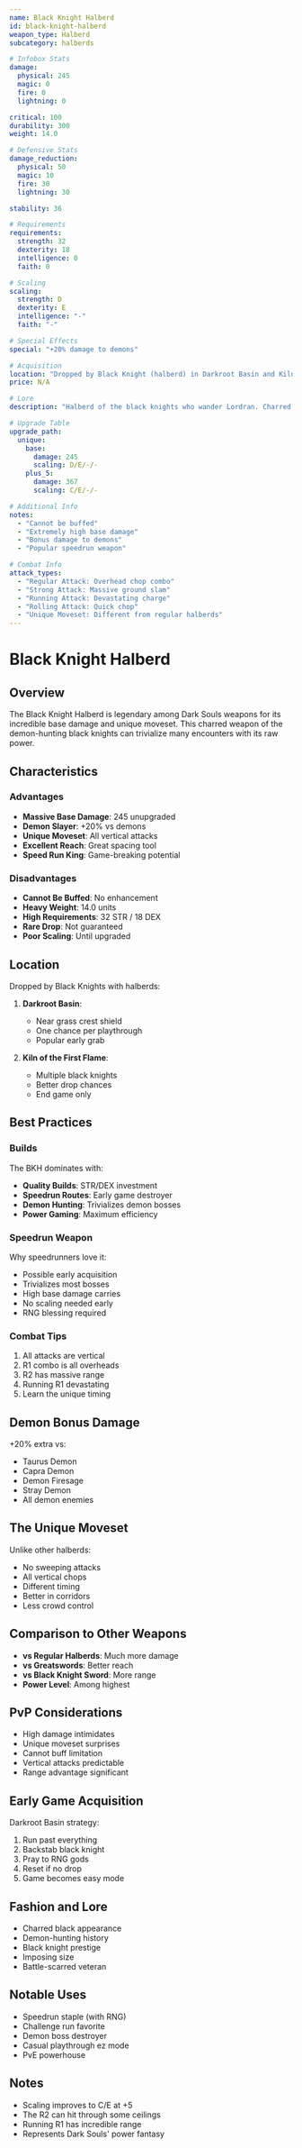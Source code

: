 ```yaml
---
name: Black Knight Halberd
id: black-knight-halberd
weapon_type: Halberd
subcategory: halberds

# Infobox Stats
damage:
  physical: 245
  magic: 0
  fire: 0
  lightning: 0

critical: 100
durability: 300
weight: 14.0

# Defensive Stats  
damage_reduction:
  physical: 50
  magic: 10
  fire: 30
  lightning: 30

stability: 36

# Requirements
requirements:
  strength: 32
  dexterity: 18
  intelligence: 0
  faith: 0

# Scaling
scaling:
  strength: D
  dexterity: E
  intelligence: "-"
  faith: "-"

# Special Effects
special: "+20% damage to demons"

# Acquisition
location: "Dropped by Black Knight (halberd) in Darkroot Basin and Kiln of the First Flame."
price: N/A

# Lore
description: "Halberd of the black knights who wander Lordran. Charred black from battling demons."

# Upgrade Table
upgrade_path:
  unique:
    base:
      damage: 245
      scaling: D/E/-/-
    plus_5:
      damage: 367
      scaling: C/E/-/-

# Additional Info
notes:
  - "Cannot be buffed"
  - "Extremely high base damage"
  - "Bonus damage to demons"
  - "Popular speedrun weapon"

# Combat Info
attack_types:
  - "Regular Attack: Overhead chop combo"
  - "Strong Attack: Massive ground slam"
  - "Running Attack: Devastating charge"
  - "Rolling Attack: Quick chop"
  - "Unique Moveset: Different from regular halberds"
---
```


# Black Knight Halberd

## Overview
The Black Knight Halberd is legendary among Dark Souls weapons for its incredible base damage and unique moveset. This charred weapon of the demon-hunting black knights can trivialize many encounters with its raw power.

## Characteristics

### Advantages
- **Massive Base Damage**: 245 unupgraded
- **Demon Slayer**: +20% vs demons
- **Unique Moveset**: All vertical attacks
- **Excellent Reach**: Great spacing tool
- **Speed Run King**: Game-breaking potential

### Disadvantages
- **Cannot Be Buffed**: No enhancement
- **Heavy Weight**: 14.0 units
- **High Requirements**: 32 STR / 18 DEX
- **Rare Drop**: Not guaranteed
- **Poor Scaling**: Until upgraded

## Location
Dropped by Black Knights with halberds:
1. **Darkroot Basin**: 
   - Near grass crest shield
   - One chance per playthrough
   - Popular early grab

2. **Kiln of the First Flame**:
   - Multiple black knights
   - Better drop chances
   - End game only

## Best Practices

### Builds
The BKH dominates with:
- **Quality Builds**: STR/DEX investment
- **Speedrun Routes**: Early game destroyer
- **Demon Hunting**: Trivializes demon bosses
- **Power Gaming**: Maximum efficiency

### Speedrun Weapon
Why speedrunners love it:
- Possible early acquisition
- Trivializes most bosses
- High base damage carries
- No scaling needed early
- RNG blessing required

### Combat Tips
1. All attacks are vertical
2. R1 combo is all overheads
3. R2 has massive range
4. Running R1 devastating
5. Learn the unique timing

## Demon Bonus Damage
+20% extra vs:
- Taurus Demon
- Capra Demon
- Demon Firesage
- Stray Demon
- All demon enemies

## The Unique Moveset
Unlike other halberds:
- No sweeping attacks
- All vertical chops
- Different timing
- Better in corridors
- Less crowd control

## Comparison to Other Weapons
- **vs Regular Halberds**: Much more damage
- **vs Greatswords**: Better reach
- **vs Black Knight Sword**: More range
- **Power Level**: Among highest

## PvP Considerations
- High damage intimidates
- Unique moveset surprises
- Cannot buff limitation
- Vertical attacks predictable
- Range advantage significant

## Early Game Acquisition
Darkroot Basin strategy:
1. Run past everything
2. Backstab black knight
3. Pray to RNG gods
4. Reset if no drop
5. Game becomes easy mode

## Fashion and Lore
- Charred black appearance
- Demon-hunting history
- Black knight prestige
- Imposing size
- Battle-scarred veteran

## Notable Uses
- Speedrun staple (with RNG)
- Challenge run favorite
- Demon boss destroyer
- Casual playthrough ez mode
- PvE powerhouse

## Notes
- Scaling improves to C/E at +5
- The R2 can hit through some ceilings
- Running R1 has incredible range
- Represents Dark Souls' power fantasy